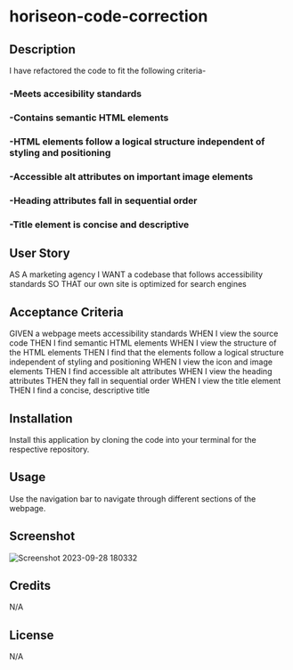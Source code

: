 # horiseon-code-correction

## Description
I have refactored the code to fit the following criteria-
### -Meets accesibility standards
### -Contains semantic HTML elements
### -HTML elements follow a logical structure independent of styling and positioning
### -Accessible alt attributes on important image elements
### -Heading attributes fall in sequential order
### -Title element is concise and descriptive
 
## User Story
AS A marketing agency
I WANT a codebase that follows accessibility standards
SO THAT our own site is optimized for search engines

## Acceptance Criteria
GIVEN a webpage meets accessibility standards
WHEN I view the source code
THEN I find semantic HTML elements
WHEN I view the structure of the HTML elements
THEN I find that the elements follow a logical structure independent of styling and positioning
WHEN I view the icon and image elements
THEN I find accessible alt attributes
WHEN I view the heading attributes
THEN they fall in sequential order
WHEN I view the title element
THEN I find a concise, descriptive title

## Installation
Install this application by cloning the code into your terminal for the respective repository.

## Usage
Use the navigation bar to navigate through different sections of the webpage.

## Screenshot
![Screenshot 2023-09-28 180332](https://github.com/peytonweber419/horiseon-code-correction/assets/144742645/f10a1863-e4f9-477b-9ccd-0f89cd68e272)

## Credits
N/A

## License
N/A

